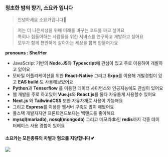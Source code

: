 ### 청초한 밤의 향기, 소요카 입니다

> 안녕하세요 소요카입니다👋

> 저는 더 나은세상을 위해 미래를 바꾸는 코드를 짜고 싶어요<br/> 특히나 힘들어하는 사람들을 위한 서비스를 연구하고 개발하고 싶어요<br/>모두가 함께 편안하게 살아가는 세상을 함께 만들어가요

**pronouns : She/Her**

* JavaScript 기반의 **Node.JS**와 **Typescript**에 관심이 있고 주로 이용하여 개발하고 있어요
* 모바일 어플리케이션을 위한 **React-Native** 그리고 **Expo**를 이용해 개발경험이 있고 **EAS build** 도 사용해보았어요
* **Python**과 **Tensorflow** 를 이용한 데이터 사이언스와 인공지능에도 관심이 있어요
* 웹 개발을 주로 하고있어 **Vue.js**와 **React.js**를 둘다 자유롭게 사용할수 있어요
* **Next.js** 와 **TailwindCSS** 또한 자유자재로 사용이 가능해요
* 그리고 **Express**를 이용한 웹서버 구축도 많이 해봤어요
* 풀스택 개발자지만 프론트앤드보다는 백앤드를 좋아해요
* **mysql(mariadb)**, **nosql(mongodb)** 그리고 메모리db인 **redis**까지 각종 데이터베이스 사용 경험이 있어요

#### 소요카는 모든종류의 차별과 혐오를 지양합니다 💕

<a href="https://github.com/devxb/gitanimals">
  <img src="https://render.gitanimals.org/farms/soy0ka"/>
</a>
